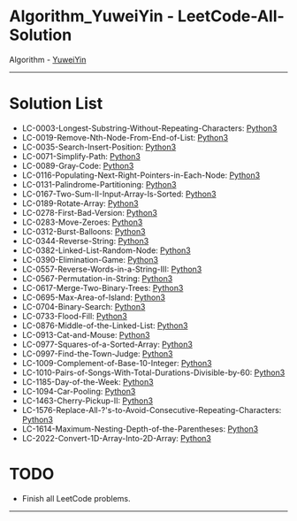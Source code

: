 # Algorithm_YuweiYin - LeetCode-All-Solution

Algorithm - [YuweiYin](https://github.com/YuweiYin)

---

# Solution List

- LC-0003-Longest-Substring-Without-Repeating-Characters: [Python3](./Python3/LC-0003-Longest-Substring-Without-Repeating-Characters.py)
- LC-0019-Remove-Nth-Node-From-End-of-List: [Python3](./Python3/LC-0019-Remove-Nth-Node-From-End-of-List.py)
- LC-0035-Search-Insert-Position: [Python3](./Python3/LC-0035-Search-Insert-Position.py)
- LC-0071-Simplify-Path: [Python3](./Python3/LC-0071-Simplify-Path.py)
- LC-0089-Gray-Code: [Python3](./Python3/LC-0089-Gray-Code.py)
- LC-0116-Populating-Next-Right-Pointers-in-Each-Node: [Python3](./Python3/LC-0116-Populating-Next-Right-Pointers-in-Each-Node.py)
- LC-0131-Palindrome-Partitioning: [Python3](./Python3/LC-0131-Palindrome-Partitioning.py)
- LC-0167-Two-Sum-II-Input-Array-Is-Sorted: [Python3](./Python3/LC-0167-Two-Sum-II-Input-Array-Is-Sorted.py)
- LC-0189-Rotate-Array: [Python3](./Python3/LC-0189-Rotate-Array.py)
- LC-0278-First-Bad-Version: [Python3](./Python3/LC-0278-First-Bad-Version.py)
- LC-0283-Move-Zeroes: [Python3](./Python3/LC-0283-Move-Zeroes.py)
- LC-0312-Burst-Balloons: [Python3](./Python3/LC-0312-Burst-Balloons.py)
- LC-0344-Reverse-String: [Python3](./Python3/LC-0344-Reverse-String.py)
- LC-0382-Linked-List-Random-Node: [Python3](./Python3/LC-0382-Linked-List-Random-Node.py)
- LC-0390-Elimination-Game: [Python3](./Python3/LC-0390-Elimination-Game.py)
- LC-0557-Reverse-Words-in-a-String-III: [Python3](./Python3/LC-0557-Reverse-Words-in-a-String-III.py)
- LC-0567-Permutation-in-String: [Python3](./Python3/LC-0567-Permutation-in-String.py)
- LC-0617-Merge-Two-Binary-Trees: [Python3](./Python3/LC-0617-Merge-Two-Binary-Trees.py)
- LC-0695-Max-Area-of-Island: [Python3](./Python3/LC-0695-Max-Area-of-Island.py)
- LC-0704-Binary-Search: [Python3](./Python3/LC-0704-Binary-Search.py)
- LC-0733-Flood-Fill: [Python3](./Python3/LC-0733-Flood-Fill.py)
- LC-0876-Middle-of-the-Linked-List: [Python3](./Python3/LC-0876-Middle-of-the-Linked-List.py)
- LC-0913-Cat-and-Mouse: [Python3](./Python3/LC-0913-Cat-and-Mouse.py)
- LC-0977-Squares-of-a-Sorted-Array: [Python3](./Python3/LC-0977-Squares-of-a-Sorted-Array.py)
- LC-0997-Find-the-Town-Judge: [Python3](./Python3/LC-0997-Find-the-Town-Judge.py)
- LC-1009-Complement-of-Base-10-Integer: [Python3](./Python3/LC-1009-Complement-of-Base-10-Integer.py)
- LC-1010-Pairs-of-Songs-With-Total-Durations-Divisible-by-60: [Python3](./Python3/LC-1010-Pairs-of-Songs-With-Total-Durations-Divisible-by-60.py)
- LC-1185-Day-of-the-Week: [Python3](./Python3/LC-1185-Day-of-the-Week.py)
- LC-1094-Car-Pooling: [Python3](./Python3/LC-1094-Car-Pooling.py)
- LC-1463-Cherry-Pickup-II: [Python3](./Python3/LC-1463-Cherry-Pickup-II.py)
- LC-1576-Replace-All-?'s-to-Avoid-Consecutive-Repeating-Characters: [Python3](./Python3/LC-1576-Replace-All-s-to-Avoid-Consecutive-Repeating-Characters.py)
- LC-1614-Maximum-Nesting-Depth-of-the-Parentheses: [Python3](./Python3/LC-1614-Maximum-Nesting-Depth-of-the-Parentheses.py)
- LC-2022-Convert-1D-Array-Into-2D-Array: [Python3](./Python3/LC-2022-Convert-1D-Array-Into-2D-Array.py)

# TODO

- Finish all LeetCode problems.

---
